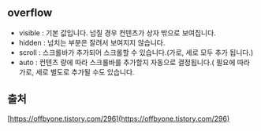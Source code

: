 ## overflow

- visible : 기본 값입니다. 넘칠 경우 컨텐츠가 상자 밖으로 보여집니다.
- hidden : 넘치는 부분은 잘려서 보여지지 않습니다.
- scroll : 스크롤바가 추가되어 스크롤할 수 있습니다.(가로, 세로 모두 추가 됩니다.)
- auto : 컨텐츠 량에 따라 스크롤바를 추가할지 자동으로 결정됩니다.( 필요에 따라 가로, 세로 별도로 추가될 수도 있습니다.

## 출처
[https://offbyone.tistory.com/296](https://offbyone.tistory.com/296)

